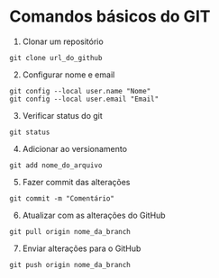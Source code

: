 # Comandos básicos do GIT

1. Clonar um repositório

```shell
git clone url_do_github
```

2. Configurar nome e email

```shell
git config --local user.name "Nome"
git config --local user.email "Email"
```

3. Verificar status do git 

```shell
git status
```

4. Adicionar ao versionamento

```shell
git add nome_do_arquivo
```

5. Fazer commit das alterações 

```shell
git commit -m "Comentário"
```

6. Atualizar com as alterações do GitHub

```shell
git pull origin nome_da_branch
```

7. Enviar alterações para o GitHub

```shell
git push origin nome_da_branch
```